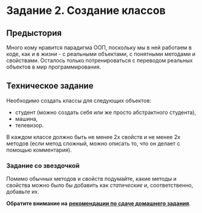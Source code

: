 # Задание 2. Создание классов

## Предыстория

Много кому нравится парадигма ООП, поскольку мы в ней работаем в коде, как и в жизни - с реальными объектами, 
с понятными методами и свойствами. Осталось только потренироваться с переводом реальных объектов в мир программирования.

## Техническое задание

Необходимо создать классы для следующих объектов:
* студент (можно создать себя или же просто абстрактного студента),
* машина,
* телевизор.

В каждом классе должно быть не менее 2х свойств и не менее 2х методов (если метод сложный, можно описать то, что он 
делает с помощью комментария).

### Задание со звездочкой
Помимо обычных методов и свойств подумайте, какие методы и свойства можно было бы добавить как *статические* и, 
соответственно, добавьте их.

**Обратите внимание на** [**рекомендации по сдаче домашнего задания**](../homework.md). 